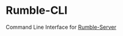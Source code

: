 # Rumble-CLI
Command Line Interface for [Rumble-Server](https://github.com/Bloblblobl/Rumble-Server)

